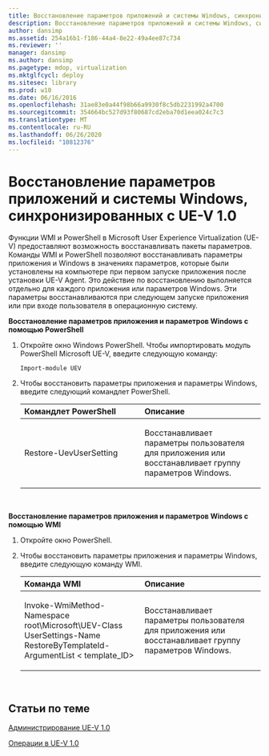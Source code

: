 ```yaml
---
title: Восстановление параметров приложений и системы Windows, синхронизированных с UE-V 1.0
description: Восстановление параметров приложений и системы Windows, синхронизированных с UE-V 1.0
author: dansimp
ms.assetid: 254a16b1-f186-44a4-8e22-49a4ee87c734
ms.reviewer: ''
manager: dansimp
ms.author: dansimp
ms.pagetype: mdop, virtualization
ms.mktglfcycl: deploy
ms.sitesec: library
ms.prod: w10
ms.date: 06/16/2016
ms.openlocfilehash: 31ae83e0a44f98b66a9930f8c5db2231992a4700
ms.sourcegitcommit: 354664bc527d93f80687cd2eba70d1eea024c7c3
ms.translationtype: MT
ms.contentlocale: ru-RU
ms.lasthandoff: 06/26/2020
ms.locfileid: "10812376"
---
```

# Восстановление параметров приложений и системы Windows, синхронизированных с UE-V 1.0


Функции WMI и PowerShell в Microsoft User Experience Virtualization (UE-V) предоставляют возможность восстанавливать пакеты параметров. Команды WMI и PowerShell позволяют восстанавливать параметры приложения и Windows в значениях параметров, которые были установлены на компьютере при первом запуске приложения после установки UE-V Agent. Это действие по восстановлению выполняется отдельно для каждого приложения или параметров Windows. Эти параметры восстанавливаются при следующем запуске приложения или при входе пользователя в операционную систему.

**Восстановление параметров приложения и параметров Windows с помощью PowerShell**

1.  Откройте окно Windows PowerShell. Чтобы импортировать модуль PowerShell Microsoft UE-V, введите следующую команду:

    ``` syntax
    Import-module UEV
    ```

2.  Чтобы восстановить параметры приложения и параметры Windows, введите следующий командлет PowerShell.

    <table>
    <colgroup>
    <col width="50%" />
    <col width="50%" />
    </colgroup>
    <thead>
    <tr class="header">
    <th align="left"><strong>Командлет PowerShell</strong></th>
    <th align="left"><strong>Описание</strong></th>
    </tr>
    </thead>
    <tbody>
    <tr class="odd">
    <td align="left"><p>Restore-UevUserSetting</p></td>
    <td align="left"><p>Восстанавливает параметры пользователя для приложения или восстанавливает группу параметров Windows.</p></td>
    </tr>
    </tbody>
    </table>

     

**Восстановление параметров приложения и параметров Windows с помощью WMI**

1.  Откройте окно PowerShell.

2.  Чтобы восстановить параметры приложения и параметры Windows, введите следующую команду WMI.

    <table>
    <colgroup>
    <col width="50%" />
    <col width="50%" />
    </colgroup>
    <thead>
    <tr class="header">
    <th align="left"><strong>Команда WMI</strong></th>
    <th align="left"><strong>Описание</strong></th>
    </tr>
    </thead>
    <tbody>
    <tr class="odd">
    <td align="left"><p>Invoke-WmiMethod-Namespace root\Microsoft\UEV-Class UserSettings-Name RestoreByTemplateId-ArgumentList &lt; template_ID&gt;</p></td>
    <td align="left"><p>Восстанавливает параметры пользователя для приложения или восстанавливает группу параметров Windows.</p></td>
    </tr>
    </tbody>
    </table>

     

## Статьи по теме


[Администрирование UE-V 1.0](administering-ue-v-10.md)

[Операции в UE-V 1.0](operations-for-ue-v-10.md)

 

 





